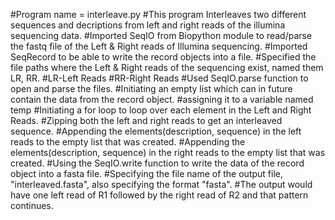 #Program name = interleave.py
#This program Interleaves two different sequences and decriptions from left and right reads of the illumina sequencing data. 
#Imported SeqIO from Biopython module to read/parse the fastq file of the Left & Right reads of Illumina sequencing.
#Imported SeqRecord to be able to write the record objects into a file.
#Specified the file paths where the Left & Right reads of the sequencing exist, named them LR, RR.
#LR-Left Reads
#RR-Right Reads
#Used SeqIO.parse function to open and parse the files.
#Initiating an empty list which can in future contain the data from the record object.
#assigning it to a variable named temp
#Initiating a for loop to loop over each element in the Left and Right Reads.
#Zipping both the left and right reads to get an interleaved sequence.
#Appending the elements(description, sequence) in the left reads to the empty list that was created.
#Appending the elements(description, sequence) in the right reads to the empty list that was created.
#Using the SeqIO.write function to write the data of the record object into a fasta file.
#Specifying the file name of the output file, "interleaved.fasta", also specifying the format "fasta".
#The output would have one left read of R1 followed by the right read of R2 and that pattern continues.
